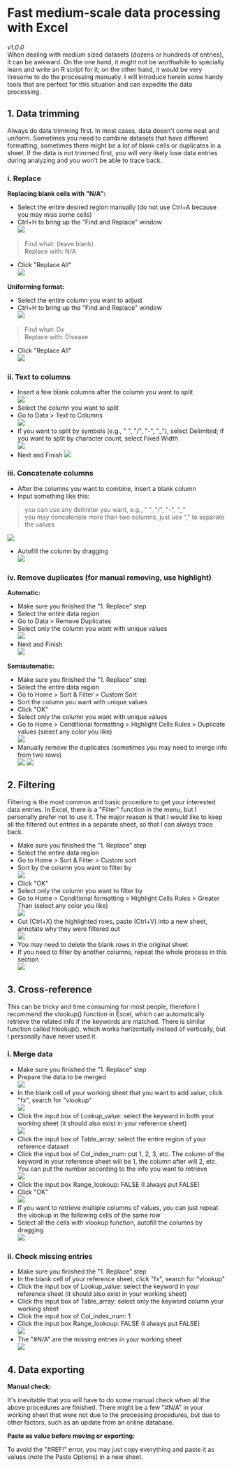 # Fast medium-scale data processing with Excel
*v1.0.0*  
When dealing with medium sized datasets (dozens or hundreds of entries), it can be awkward. On the one hand, it might not be worthwhile to specially learn and write an R script for it; on the other hand, it would be very tiresome to do the processing manually. I will introduce herein some handy tools that are perfect for this situation and can expedite the data processing.


## 1. Data trimming
Always do data trimming first. In most cases, data doesn't come neat and uniform. Sometimes you need to combine datasets that have different formatting, sometimes there might be a lot of blank cells or duplicates in a sheet. If the data is not trimmed first, you will very likely lose data entries during analyzing and you won't be able to trace back.

### i. Replace
**Replacing blank cells with "N/A":**  

- Select the entire desired region manually (do not use Ctrl+A because you may miss some cells)  
- Ctrl+H to bring up the "Find and Replace" window  
![](fig/1-1.png)
> Find what: (leave blank)  
> Replace with: N/A  
- Click "Replace All"  
![](fig/1-2.png)

**Uniforming format:**  

- Select the entire column you want to adjust  
- Ctrl+H to bring up the "Find and Replace" window  
![](fig/1-3.png)
> Find what: Dx  
> Replace with: Disease  
- Click "Replace All"  
![](fig/1-4.png)

### ii. Text to columns
- Insert a few blank columns after the column you want to split  
![](fig/1-5.png)
- Select the column you want to split  
- Go to Data > Text to Columns  
![](fig/1-6.png)
- If you want to split by symbols (e.g., " ", "/", "-", "_"), select Delimited; if you want to split by character count, select Fixed Width  
![](fig/1-7.png)
- Next and Finish
![](fig/1-8.png)


### iii. Concatenate columns
- After the columns you want to combine, insert a blank column  
- Input something like this:  
> you can use any delimiter you want, e.g., " ", "/", "-", "_"  
> you may concatenate more than two columns, just use "," to separate the values  

![](fig/1-9.png)
- Autofill the column by dragging  
![](fig/1-10.png)

### iv. Remove duplicates (for manual removing, use highlight)
**Automatic:**  

- Make sure you finished the "1. Replace" step   
- Select the entire data region  
- Go to Data > Remove Duplicates  
- Select only the column you want with unique values  
![](fig/1-12.png)
- Next and Finish  
![](fig/1-13.png)

**Semiautomatic:**  

- Make sure you finished the "1. Replace" step   
- Select the entire data region  
- Go to Home > Sort & Filter > Custom Sort  
- Sort the column you want with unique values  
- Click "OK"  
- Select only the column you want with unique values  
- Go to Home > Conditional formatting > Highlight Cells Rules > Duplicate values (select any color you like)  
![](fig/1-14.png)
- Manually remove the duplicates (sometimes you may need to merge info from two rows)  
![](fig/1-15.png)
![](fig/1-16.png)

## 2. Filtering
Filtering is the most common and basic procedure to get your interested data entries. In Excel, there is a "Filter" function in the menu, but I personally prefer not to use it. The major reason is that I would like to keep all the filtered out entries in a separate sheet, so that I can always trace back.

- Make sure you finished the "1. Replace" step  
- Select the entire data region  
- Go to Home > Sort & Filter > Custom sort  
- Sort by the column you want to filter by  
![](fig/1-17.png)
- Click "OK"  
- Select only the column you want to filter by  
- Go to Home > Conditional formatting > Highlight Cells Rules > Greater Than (select any color you like)  
![](fig/1-18.png)
- Cut (Ctrl+X) the highlighted rows, paste (Ctrl+V) into a new sheet, annotate why they were filtered out  
![](fig/1-10.png)
- You may need to delete the blank rows in the original sheet  
- If you need to filter by another columns, repeat the whole process in this section  
![](fig/1-19.png)

## 3. Cross-reference
This can be tricky and time consuming for most people, therefore I recommend the vlookup() function in Excel, which can automatically retrieve the related info if the keywords are matched. There is similar function called hlookup(), which works horizontally instead of vertically, but I personally have never used it.

### i. Merge data

- Make sure you finished the "1. Replace" step   
- Prepare the data to be merged  
![](fig/1-21.png)
- In the blank cell of your working sheet that you want to add value, click "fx", search for "vlookup"  
![](fig/1-22.png)
- Click the input box of Lookup_value: select the keyword in both your working sheet (it should also exist in your reference sheet)  
![](fig/1-23.png)
- Click the input box of Table_array: select the entire region of your reference dataset  
- Click the input box of Col_index_num: put 1, 2, 3, etc. The column of the keyword in your reference sheet will be 1, the column after will 2, etc. You can put the number according to the info you want to retrieve  
![](fig/1-24.png)
- Click the input box Range_lookoup: FALSE (I always put FALSE)  
- Click "OK"  
![](fig/1-25.png)
- If you want to retrieve multiple columns of values, you can just repeat the vlookup in the following cells of the same row  
- Select all the cells with vlookup function, autofill the columns by dragging  
![](fig/1-26.png)

### ii. Check missing entries

- Make sure you finished the "1. Replace" step   
- In the blank cell of your reference sheet, click "fx", search for "vlookup"  
- Click the input box of Lookup_value: select the keyword in your reference sheet (it should also exist in your working sheet)  
- Click the input box of Table_array: select only the keyword column your working sheet  
- Click the input box of Col_index_num: 1  
- Click the input box Range_lookoup: FALSE (I always put FALSE)  
![](fig/1-27.png)
- The "#N/A" are the missing entries in your working sheet  
![](fig/1-28.png)

## 4. Data exporting

**Manual check:**  

It's inevitable that you will have to do some manual check when all the above procedures are finished. There might be a few "#N/A" in your working sheet that were not due to the processing procedures, but due to other factors, such as an update from an online database.  

**Paste as value before moving or exporting:**  

To avoid the "#REF!" error, you may just copy everything and paste it as values (note the Paste Options) in a new sheet.  

